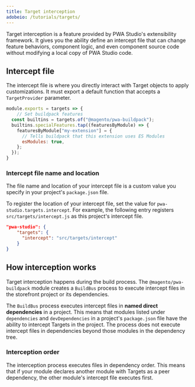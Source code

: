 ```yaml
---
title: Target interception
adobeio: /tutorials/targets/
---
```


Target interception is a feature provided by PWA Studio's extensibility framework.
It gives you the ability define an intercept file that can change feature behaviors, component logic, and even component source code without modifying a local copy of PWA Studio code.

## Intercept file

The intercept file is where you directly interact with Target objects to apply customizations.
It must export a default function that accepts a `TargetProvider` parameter.

```js
module.exports = targets => {
    // Set buildpack features
  const builtins = targets.of("@magento/pwa-buildpack");
  builtins.specialFeatures.tap((featuresByModule) => {
    featuresByModule["my-extension"] = {
      // Tells buildpack that this extension uses ES Modules
      esModules: true,
    };
  });
}
```

### Intercept file name and location

The file name and location of your intercept file is a custom value you specify in your project's `package.json` file.

To register the location of your intercept file, set the value for `pwa-studio.targets.intercept`.
For example, the following entry registers `src/targets/intercept.js` as this project's intercept file.

```json
"pwa-studio": {
    "targets": {
      "intercept": "src/targets/intercept"
    }
}
```

## How interception works

Target interception happens during the build process.
The `@magento/pwa-buildpack` module creates a `BuildBus` process to execute intercept files in the storefront project or its dependencies.

The `BuildBus` process executes intercept files in **named direct dependencies** in a project.
This means that modules listed under `dependencies` and `devDependencies` in a project's `package.json` file have the ability to intercept Targets in the project.
The process does not execute intercept files in dependencies beyond those modules in the dependency tree.

### Interception order

The interception process executes files in dependency order.
This means that if your module declares another module with Targets as a peer dependency, the other module's intercept file executes first.
